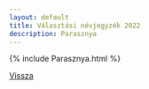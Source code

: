 ```yaml
---
layout: default
title: Választási névjegyzék 2022
description: Parasznya
---
```


{% include Parasznya.html %}

[Vissza](./)